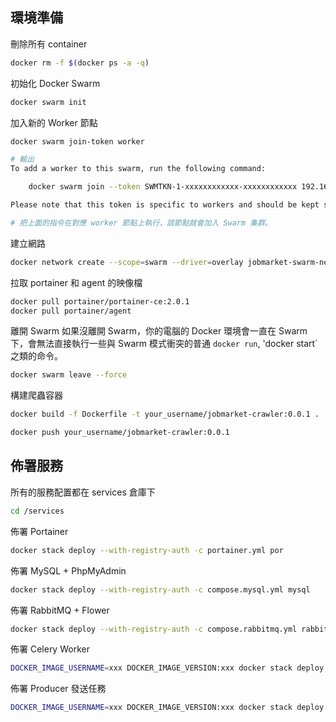 ## 環境準備

刪除所有 container
```bash
docker rm -f $(docker ps -a -q)
```

初始化 Docker Swarm
```bash
docker swarm init
```

加入新的 Worker 節點
```bash
docker swarm join-token worker

# 輸出
To add a worker to this swarm, run the following command:

    docker swarm join --token SWMTKN-1-xxxxxxxxxxxx-xxxxxxxxxxxx 192.168.1.100:2377

Please note that this token is specific to workers and should be kept secret

# 把上面的指令在對應 worker 節點上執行，該節點就會加入 Swarm 集群。
```

建立網路
```bash
docker network create --scope=swarm --driver=overlay jobmarket-swarm-network
```

拉取 portainer 和 agent 的映像檔
```bash
docker pull portainer/portainer-ce:2.0.1
docker pull portainer/agent
```

離開 Swarm
如果沒離開 Swarm，你的電腦的 Docker 環境會一直在 Swarm 下，會無法直接執行一些與 Swarm 模式衝突的普通 `docker run`, 'docker start` 之類的命令。
```bash
docker swarm leave --force
```

構建爬蟲容器
```bash
docker build -f Dockerfile -t your_username/jobmarket-crawler:0.0.1 .

docker push your_username/jobmarket-crawler:0.0.1
```

## 佈署服務

所有的服務配置都在 services 倉庫下
```bash
cd /services
```

佈署 Portainer
```bash
docker stack deploy --with-registry-auth -c portainer.yml por
```

佈署 MySQL + PhpMyAdmin
```bash
docker stack deploy --with-registry-auth -c compose.mysql.yml mysql
```

佈署 RabbitMQ + Flower
```bash
docker stack deploy --with-registry-auth -c compose.rabbitmq.yml rabbitmq
```

佈署 Celery Worker
```bash
DOCKER_IMAGE_USERNAME=xxx DOCKER_IMAGE_VERSION:xxx docker stack deploy --with-registry-auth -c compose.worker.yml crawler
```

佈署 Producer 發送任務
```bash
DOCKER_IMAGE_USERNAME=xxx DOCKER_IMAGE_VERSION:xxx docker stack deploy --with-registry-auth -c compose.producer.yml crawler
```
